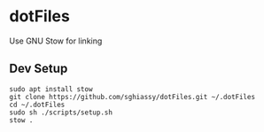 # dotFiles

Use GNU Stow for linking

## Dev Setup

```
sudo apt install stow
git clone https://github.com/sghiassy/dotFiles.git ~/.dotFiles
cd ~/.dotFiles
sudo sh ./scripts/setup.sh
stow .
```

